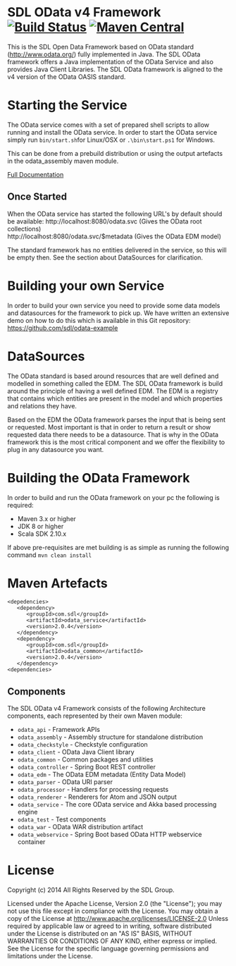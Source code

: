 # SDL OData v4 Framework [![Build Status](https://travis-ci.org/sdl/odata.svg?branch=master)](https://travis-ci.org/sdl/odata) [![Maven Central](https://maven-badges.herokuapp.com/maven-central/com.sdl/odata/badge.svg)](https://maven-badges.herokuapp.com/maven-central/com.sdl/odata)

This is the SDL Open Data Framework based on OData standard (http://www.odata.org/) fully implemented in Java. The SDL OData framework offers a Java
implementation of the OData Service and also provides Java Client Libraries. The SDL OData framework is aligned to the v4 version of the OData OASIS standard.

# Starting the Service

The OData service comes with a set of prepared shell scripts to allow running and install the OData service. In order to start the OData service
simply run `bin/start.sh`for Linux/OSX or `.\bin\start.ps1` for Windows. 
 
This can be done from a prebuild distribution or using the output artefacts in the odata_assembly maven module.

[Full Documentation](odata_assembly/src/main/resources/readme.md)

## Once Started
When the OData service has started the following URL's by default should be available:
http://localhost:8080/odata.svc (Gives the OData root collections)           
http://localhost:8080/odata.svc/$metadata (Gives the OData EDM model)                          

The standard framework has no entities delivered in the service, so this will be empty then. See the section about DataSources for clarification.

# Building your own Service
In order to build your own service you need to provide some data models and datasources for the framework to pick up. We have written an extensive demo on how to do this which is available in this Git repository: https://github.com/sdl/odata-example

# DataSources

The OData standard is based around resources that are well defined and modelled in something called the EDM. The SDL OData framework is build around
the principle of having a well defined EDM. The EDM is a registry that contains which entities are present in the model and which properties
and relations they have.

Based on the EDM the OData framework parses the input that is being sent or requested. Most important is that in order to return a result or show
requested data there needs to be a datasource. That is why in the OData framework this is the most critical component and we offer the flexibility
to plug in any datasource you want.

# Building the OData Framework
In order to build and run the OData framework on your pc the following is required:
* Maven 3.x or higher
* JDK 8 or higher
* Scala SDK 2.10.x

If above pre-requisites are met building is as simple as running the following command `mvn clean install`

# Maven Artefacts
```
<depedencies>
   <dependency>
      <groupId>com.sdl</groupId>
      <artifactId>odata_service</artifactId>
      <version>2.0.4</version>
   </dependency>
   <dependency>
      <groupId>com.sdl</groupId>
      <artifactId>odata_common</artifactId>
      <version>2.0.4</version>
   </dependency>
<dependencies>
```

## Components

The SDL OData v4 Framework consists of the following Architecture components, each represented by their own Maven module:

- `odata_api` - Framework APIs
- `odata_assembly` - Assembly structure for standalone distribution
- `odata_checkstyle` - Checkstyle configuration
- `odata_client` - OData Java Client library
- `odata_common` - Common packages and utilities
- `odata_controller` - Spring Boot REST controller
- `odata_edm` - The OData EDM metadata (Entity Data Model)
- `odata_parser` - OData URI parser
- `odata_processor` - Handlers for processing requests
- `odata_renderer` - Renderers for Atom and JSON output
- `odata_service` - The core OData service and Akka based processing engine
- `odata_test` - Test components
- `odata_war` - OData WAR distribution artifact
- `odata_webservice` - Spring Boot based OData HTTP webservice container

# License
Copyright (c) 2014 All Rights Reserved by the SDL Group.

Licensed under the Apache License, Version 2.0 (the "License");
you may not use this file except in compliance with the License.
You may obtain a copy of the License at
http://www.apache.org/licenses/LICENSE-2.0
Unless required by applicable law or agreed to in writing, software
distributed under the License is distributed on an "AS IS" BASIS,
WITHOUT WARRANTIES OR CONDITIONS OF ANY KIND, either express or implied.
See the License for the specific language governing permissions and
limitations under the License.
